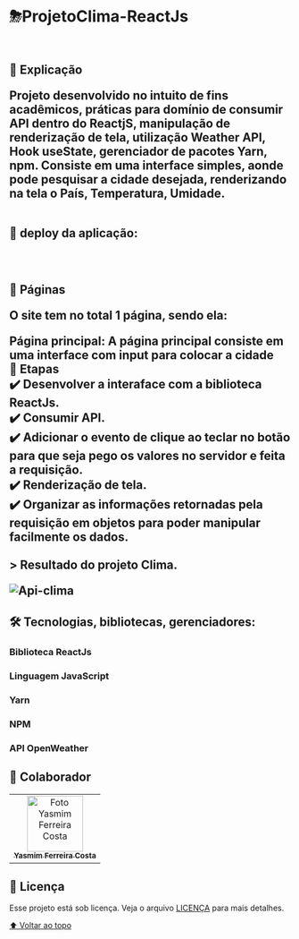 # ⛈ProjetoClima-ReactJs

  <br><h2>📄 Explicação

Projeto desenvolvido no intuito de fins acadêmicos, práticas para domínio de consumir API dentro do ReactjS, manipulação de renderização de tela, utilização Weather API, Hook useState, gerenciador de pacotes Yarn, npm. Consiste em uma interface simples, aonde pode pesquisar a cidade desejada, renderizando na tela o País, Temperatura, Umidade.
  
 <br> 🚀 deploy da aplicação:


<br><h2>📁 Páginas
<p>O site tem no total 1 página, sendo ela:
<p>Página principal: A página principal consiste em uma interface com input para colocar a cidade
<br>🎯 Etapas
<br>✔️ Desenvolver a interaface com a biblioteca ReactJs.
<br>✔️ Consumir API.
<br>✔️ Adicionar o evento de clique ao teclar no botão para que seja pego os valores no servidor e feita a requisição.
<br>✔️ Renderização de tela.
<br>✔️ Organizar as informações retornadas pela requisição em objetos para poder manipular facilmente os dados.
<br>
  <br>
 > Resultado do projeto Clima.
  <br>
  
![Api-clima](https://user-images.githubusercontent.com/97356148/192657874-329a28b4-5f17-45cb-8aff-8930943c3781.png)


<h2>🛠 Tecnologias, bibliotecas, gerenciadores:
<br><h3>Biblioteca ReactJs
<br><h3>Linguagem JavaScript
<br><h3>Yarn
<br><h3>NPM
<br><h3>API OpenWeather


## 🤝 Colaborador

<table>
  <tr>
    <td align="center">
      <a href="#">
        <img src="https://user-images.githubusercontent.com/97356148/192656802-5a792531-2020-4d55-a5bb-11ac8cee1bb1.JPG" width="100px;" alt="Foto Yasmim Ferreira Costa"/><br>
        <sub>
          <b>Yasmim Ferreira Costa</b>
        </sub>
      </a>
    </td>
  </tr>
</table>


## 📝 Licença

Esse projeto está sob licença. Veja o arquivo [LICENÇA](LICENSE.md) para mais detalhes.

[⬆ Voltar ao topo](#ProjetoClima-ReactJs)<br>



